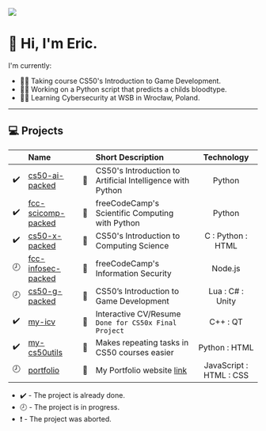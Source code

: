 [![](https://img.shields.io/website?down_color=red&down_message=offline&label=Portfolio&up_color=green&up_message=online&url=https%3A%2F%2Fgrandechowhiskey.github.io)][portfolio_web_link]


# 👋 Hi, I'm Eric.

I'm currently:
- 👨‍💻 Taking course CS50's Introduction to Game Development.
- 👨‍🔬 Working on a Python script that predicts a childs bloodtype.
- 👨‍🎓 Learning Cybersecurity at WSB in Wrocław, Poland.


---

## 💻 Projects
|  | Name |  | Short Description | Technology
| :---: | :--- | :---: | :--- | :---:
:heavy_check_mark: | [cs50-ai-packed][cs50-ai-packed_link] | :file_folder: | CS50's Introduction to Artificial Intelligence with Python | Python
:heavy_check_mark: | [fcc-scicomp-packed][fcc-scicomp-packed_link] | :file_folder: | freeCodeCamp's Scientific Computing with Python | Python
:heavy_check_mark: | [cs50-x-packed][cs50-x-packed_link] | :file_folder: | CS50's Introduction to Computing Science | C : Python : HTML
:clock8: | [fcc-infosec-packed][fcc-infosec-packed_link] | :file_folder: | freeCodeCamp's Information Security | Node.js
:clock8: | [cs50-g-packed][cs50-g-packed_link] | :file_folder: | CS50’s Introduction to Game Development | Lua : C# : Unity
:heavy_check_mark: | [my-icv][my-icv_link] | :page_facing_up: | Interactive CV/Resume `Done for CS50x Final Project` | C++ : QT
:heavy_check_mark: | [my-cs50utils][my-cs50utils_link] | :page_facing_up: | Makes repeating tasks in CS50 courses easier | Python : HTML
:clock8: | [portfolio][portfolio_link] | :page_facing_up: | My Portfolio website [link][portfolio_web_link] | JavaScript : HTML : CSS

- :heavy_check_mark: - The project is already done.
- :clock8: - The project is in progress.
- :exclamation: - The project was aborted.

<!-- CS50 links -->
[cs50-ai-packed_link]: https://github.com/GrandEchoWhiskey/cs50-ai-packed
[cs50-x-packed_link]: https://github.com/GrandEchoWhiskey/cs50-x-packed
[cs50-g-packed_link]: https://github.com/GrandEchoWhiskey/cs50-g-packed

<!-- freeCodeCamp links -->
[fcc-scicomp-packed_link]: https://github.com/GrandEchoWhiskey/fcc-scicomp-packed
[fcc-infosec-packed_link]: https://github.com/GrandEchoWhiskey/fcc-infosec-packed

<!-- my links -->
[my-icv_link]: https://github.com/GrandEchoWhiskey/my-icv
[my-cs50utils_link]: https://github.com/GrandEchoWhiskey/my-cs50utils
[portfolio_link]: https://github.com/GrandEchoWhiskey/grandechowhiskey.github.io
[portfolio_web_link]: https://grandechowhiskey.github.io
